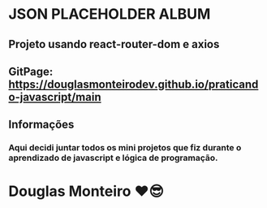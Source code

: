 # JSON PLACEHOLDER ALBUM

## Projeto usando react-router-dom e axios

## GitPage: https://douglasmonteirodev.github.io/praticando-javascript/main

## Informações

### Aqui decidi juntar todos os mini projetos que fiz durante o aprendizado de javascript e lógica de programação.

# Douglas Monteiro ❤😎



